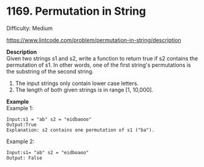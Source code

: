 # 1169. Permutation in String

Difficulty: Medium

https://www.lintcode.com/problem/permutation-in-string/description

**Description**  
Given two strings s1 and s2, write a function to return true if s2 contains the permutation of s1. In other words, one of the first string's permutations is the substring of the second string.

1. The input strings only contain lower case letters.
2. The length of both given strings is in range [1, 10,000].

**Example**  
Example 1:
```
Input:s1 = "ab" s2 = "eidbaooo"
Output:True
Explanation: s2 contains one permutation of s1 ("ba").
```
Example 2:
```
Input:s1= "ab" s2 = "eidboaoo"
Output: False
```
